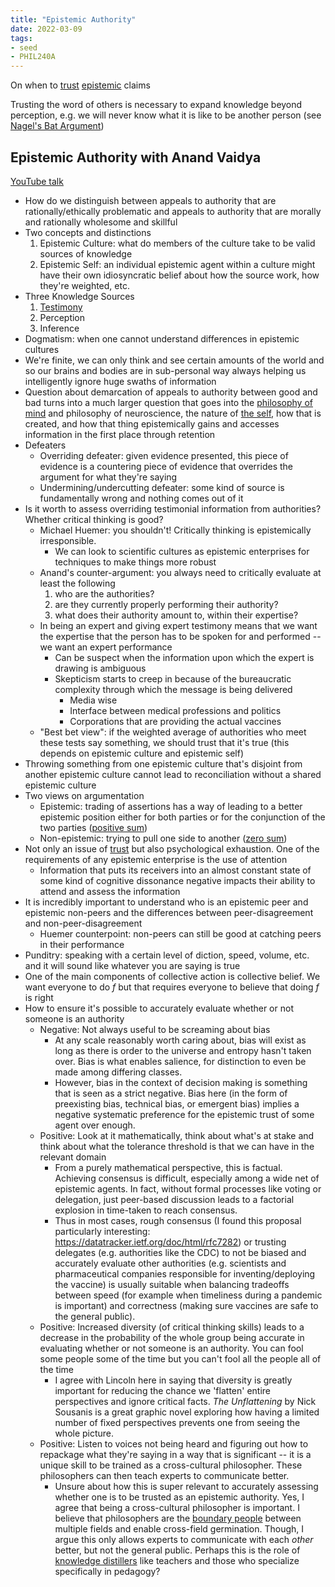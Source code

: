 ```yaml
---
title: "Epistemic Authority"
date: 2022-03-09
tags:
- seed
- PHIL240A
---
```


On when to [trust](thoughts/trust.md) [epistemic](thoughts/epistemology.md) claims

Trusting the word of others is necessary to expand knowledge beyond perception, e.g. we will never know what it is like to be another person (see [Nagel's Bat Argument](thoughts/Nagel's%20Bat%20Argument.md))

## Epistemic Authority with Anand Vaidya
[YouTube talk](https://www.youtube.com/watch?v=oPUbuLUiK5Y)

- How do we distinguish between appeals to authority that are rationally/ethically problematic and appeals to authority that are morally and rationally wholesome and skillful
- Two concepts and distinctions
	1. Epistemic Culture: what do members of the culture take to be valid sources of knowledge
	2. Epistemic Self: an individual epistemic agent within a culture might have their own idiosyncratic belief about how the source work, how they're weighted, etc.
- Three Knowledge Sources
	1. [Testimony](thoughts/testimony.md)
	2. Perception
	3. Inference
- Dogmatism: when one cannot understand differences in epistemic cultures
- We're finite, we can only think and see certain amounts of the world and so our brains and bodies are in sub-personal way always helping us intelligently ignore huge swaths of information
- Question about demarcation of appeals to authority between good and bad turns into a much larger question that goes into the [philosophy of mind](thoughts/philosophy%20of%20mind.md) and philosophy of neuroscience, the nature of [the self](thoughts/the%20Self.md), how that is created, and how that thing epistemically gains and accesses information in the first place through retention
- Defeaters
	- Overriding defeater: given evidence presented, this piece of evidence is a countering piece of evidence that overrides the argument for what they're saying
	- Undermining/undercutting defeater: some kind of source is fundamentally wrong and nothing comes out of it
- Is it worth to assess overriding testimonial information from authorities? Whether critical thinking is good?
	- Michael Huemer: you shouldn't! Critically thinking is epistemically irresponsible.
		- We can look to scientific cultures as epistemic enterprises for techniques to make things more robust
	- Anand's counter-argument: you always need to critically evaluate at least the following
		1. who are the authorities?
		2. are they currently properly performing their authority?
		3. what does their authority amount to, within their expertise?
	- In being an expert and giving expert testimony means that we want the expertise that the person has to be spoken for and performed -- we want an expert performance
		- Can be suspect when the information upon which the expert is drawing is ambiguous
		- Skepticism starts to creep in because of the bureaucratic complexity through which the message is being delivered
			- Media wise
			- Interface between medical professions and politics
			- Corporations that are providing the actual vaccines
	- "Best bet view": if the weighted average of authorities who meet these tests say something, we should trust that it's true (this depends on epistemic culture and epistemic self)
- Throwing something from one epistemic culture that's disjoint from another epistemic culture cannot lead to reconciliation without a shared epistemic culture
- Two views on argumentation
	- Epistemic: trading of assertions has a way of leading to a better epistemic position either for both parties or for the conjunction of the two parties ([positive sum](thoughts/positive%20sum.md))
	- Non-epistemic: trying to pull one side to another ([zero sum](thoughts/zero%20sum.md))
- Not only an issue of [trust](thoughts/trust.md) but also psychological exhaustion. One of the requirements of any epistemic enterprise is the use of attention
	- Information that puts its receivers into an almost constant state of some kind of cognitive dissonance negative impacts their ability to attend and assess the information
- It is incredibly important to understand who is an epistemic peer and epistemic non-peers and the differences between peer-disagreement and non-peer-disagreement
	- Huemer counterpoint: non-peers can still be good at catching peers in their performance
- Punditry: speaking with a certain level of diction, speed, volume, etc. and it will sound like whatever you are saying is true
- One of the main components of collective action is collective belief. We want everyone to do $f$ but that requires everyone to believe that doing $f$ is right
- How to ensure it's possible to accurately evaluate whether or not someone is an authority
	- Negative: Not always useful to be screaming about bias
		- At any scale reasonably worth caring about, bias will exist as long as there is order to the universe and entropy hasn't taken over. Bias is what enables salience, for distinction to even be made among differing classes.
		- However, bias in the context of decision making is something that is seen as a strict negative. Bias here (in the form of preexisting bias, technical bias, or emergent bias) implies a negative systematic preference for the epistemic trust of some agent over enough. 
	- Positive: Look at it mathematically, think about what's at stake and think about what the tolerance threshold is that we can have in the relevant domain
		- From a purely mathematical perspective, this is factual. Achieving consensus is difficult, especially among a wide net of epistemic agents. In fact, without formal processes like voting or delegation, just peer-based discussion leads to a factorial explosion in time-taken to reach consensus.
		- Thus in most cases, rough consensus (I found this proposal particularly interesting: https://datatracker.ietf.org/doc/html/rfc7282) or trusting delegates (e.g. authorities like the CDC) to not be biased and accurately evaluate other authorities (e.g. scientists and pharmaceutical companies responsible for inventing/deploying the vaccine) is usually suitable when balancing tradeoffs between speed (for example when timeliness during a pandemic is important) and correctness (making sure vaccines are safe to the general public).
	- Positive: Increased diversity (of critical thinking skills) leads to a decrease in the probability of the whole group being accurate in evaluating whether or not someone is an authority. You can fool some people some of the time but you can't fool all the people all of the time
		- I agree with Lincoln here in saying that diversity is greatly important for reducing the chance we 'flatten' entire perspectives and ignore critical facts. *The Unflattening* by Nick Sousanis is a great graphic novel exploring how having a limited number of fixed perspectives prevents one from seeing the whole picture.
	- Positive: Listen to voices not being heard and figuring out how to repackage what they're saying in a way that is significant -- it is a unique skill to be trained as a cross-cultural philosopher. These philosophers can then teach experts to communicate better.
		- Unsure about how this is super relevant to accurately assessing whether one is to be trusted as an epistemic authority. Yes, I agree that being a cross-cultural philosopher is important. I believe that philosophers are the [boundary people](thoughts/boundary%20object.md) between multiple fields and enable cross-field germination. Though, I argue this only allows experts to communicate with each *other* better, but not the general public. Perhaps this is the role of [knowledge distillers](thoughts/knowledge%20distillation.md) like teachers and those who specialize specifically in pedagogy?